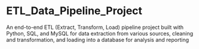 # ETL_Data_Pipeline_Project
An end-to-end ETL (Extract, Transform, Load) pipeline project built with Python, SQL, and MySQL for data extraction from various sources, cleaning and transformation, and loading into a database for analysis and reporting
